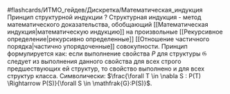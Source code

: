 #flashcards/ИТМО_гейдев/Дискретка/Математическая_индукция
Принцип структурной индукции
?
Структурная индукция - метод математического доказательства, обобщающий [[Математическая индукция|математическую индукцию]] на произвольные [[Рекурсивное определение|рекурсивно определенные]] [[Отношение частичного порядка|частично упорядоченные]] совокупности.
Принцип формулируется как: если выполнение свойства $P$ для структуры $\mathfrak{G}$ следует из выполнения данного свойства для всех строго предшествующих ей структур, то свойство выполнено и для всех структур класса.
Символически: $\frac{\forall T \in \nabla S : P(T) \Rightarrow P(S)}{\forall S \in \mathfrak{G}:P(S)}$.
